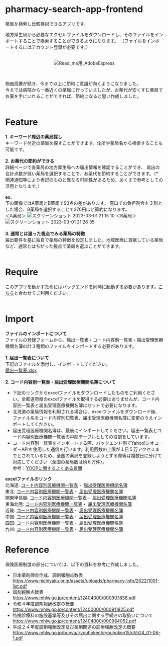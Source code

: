 # pharmacy-search-app-frontend

薬局を検索し比較検討できるアプリです。<br>

地方厚生局から必要なエクセルファイルをダウンロードし、そのファイルをインポートすることで検索することができるようになります。
（ファイルをインポートするにはアカウント登録が必要です。）<br><br>
<div align="center">

  ![Read_me用_AdobeExpress](https://user-images.githubusercontent.com/102279858/222644426-2408183f-828e-413a-9892-c31f966448ed.gif)
</div><br>

物価高騰が続き、今まで以上に節約に意識が向くようになりました。<br>
今までは病院から一番近くの薬局に行っていましたが、お薬代が安くすむ薬局でお薬を手にいれることができれば、節約になると思い作成しました。<br><br>

# Feature
**1. キーワード周辺の薬局探し**<br>
キーワード付近の薬局を探すことができます。住所や薬局名から検索することも可能です。<br><br>
**2. お薬代の節約ができる**<br>
詳細ページで各薬局の地方厚生局への届出情報を確認することができ、
届出の合計点数が低い薬局を選択することで、お薬代を節約することができます。（* 関連通知等により表記のものと異なる可能性があるため、あくまで参考としての活用となります。）<br><br>
**ex.**<br>
下の画像ではA薬局とB薬局で93点の差があります。
窓口での負担割合を３割とした場合、B薬局を選択することで270円ほど節約になります。<br>
＜A薬局＞
![スクリーンショット 2023-03-01 21 15 10](https://user-images.githubusercontent.com/102279858/222136646-a5382c5c-2102-43e0-8a37-c696f55fdd58.png)
＜B薬局＞
![スクリーンショット 2023-03-01 21 26 35](https://user-images.githubusercontent.com/102279858/222139059-316c09e0-67ce-4622-893d-8dc5ae399f1d.png)<br><br>
**3. 通常とは違った視点でみる薬局の特徴**<br>
届出要件を基に独自で薬局の特徴を設定しました。地域医療に貢献している薬局など、通常とはちがった視点で薬局を選ぶことができます。<br><br>

# Require
このアプリを動かすためにはバックエンドを同時に起動する必要があります。[こちら](https://github.com/amegumi3/pharmacy-search-app-backend)と合わせてご利用ください。<br><br>
# Import
**ファイルのインポートについて**<br>
ファイルの登録フォームから、届出一覧表・コード内容別一覧表・届出受理医療機関名簿の計３種類のファイルをインポートする必要があります。<br><br>
**1. 届出一覧表について**<br>
  下記のファイルを添付し、インポートしてください。<br>
  [届出一覧表.xlsx](https://github.com/amegumi3/pharmacy-search-app-backend/files/10926474/default.xlsx)<br><br>
**2. コード内容別一覧表・届出受理医療機関名簿について**<br>
* 下記のリンクからexcelファイルをダウンロードしたものをご利用ください。全都道府県のexcelファイルを取得する必要はありませんが、コード内容別一覧表と届出受理医療機関名簿はセットで必要になります。<br>
* 北海道の薬局情報を利用される場合は、excelファイルをダウンロード後、ファイル名をコード内容別知覧表、届出受理医療機関名簿に変更のうえインポートしてください。<br>
* 届出受理医療機関名簿は、最後にインポートしてください。届出一覧表とコード内容別医療機関一覧表の中間テーブルとしての役割をしています。
* コード内容別一覧表をインポートする際、バックエンド側でYahoo!ジオコーダーAPIを使用した通信を行います。利用回数の上限が１日５万アクセスまでとされているため、全国の薬局を登録しようとする際等は複数日に分けて対応してください（全国の薬局数は約６万件）。<br>
参考：[YOOPに関するよくある質問](https://developer.yahoo.co.jp/webapi/map/faq.html)

**excelファイルのリンク**<br>
北海道:
[コード内容別医療機関一覧表](https://kouseikyoku.mhlw.go.jp/hokkaido/gyomu/gyomu/hoken_kikan/code_ichiran.html)・
[届出受理医療機関名簿](https://kouseikyoku.mhlw.go.jp/hokkaido/gyomu/gyomu/hoken_kikan/todokede_juri_ichiran.html)<br>
東北:
[コード内容別医療機関一覧表](https://kouseikyoku.mhlw.go.jp/tohoku/gyomu/gyomu/hoken_kikan/itiran.html)・
[届出受理医療機関名簿](https://kouseikyoku.mhlw.go.jp/tohoku/gyomu/gyomu/hoken_kikan/documents/201805koushin.html)<br>
関東甲信越:
[コード内容別医療機関一覧表](https://kouseikyoku.mhlw.go.jp/kantoshinetsu/chousa/shitei.html)・
[届出受理医療機関名簿](https://kouseikyoku.mhlw.go.jp/kantoshinetsu/chousa/kijyun.html)<br>
東海北陸:
[コード内容別医療機関一覧表](https://kouseikyoku.mhlw.go.jp/tokaihokuriku/newpage_00287.html)・
[届出受理医療機関名簿](https://kouseikyoku.mhlw.go.jp/tokaihokuriku/newpage_00349.html)<br>
近畿:
[コード内容別医療機関一覧表](https://kouseikyoku.mhlw.go.jp/kinki/tyousa/shinkishitei.html)・
[届出受理医療機関名簿](https://kouseikyoku.mhlw.go.jp/kinki/gyomu/gyomu/hoken_kikan/shitei_jokyo_00004.html)<br>
中国:
[コード内容別医療機関一覧表](https://kouseikyoku.mhlw.go.jp/chugokushikoku/chousaka/iryoukikanshitei.html)・
[届出受理医療機関名簿](https://kouseikyoku.mhlw.go.jp/chugokushikoku/chousaka/shisetsukijunjuri.html)<br>
四国:
[コード内容別医療機関一覧表](https://kouseikyoku.mhlw.go.jp/shikoku/gyomu/gyomu/hoken_kikan/shitei/index.html)・
[届出受理医療機関名簿](https://kouseikyoku.mhlw.go.jp/shikoku/gyomu/gyomu/hoken_kikan/shitei/index.html)<br>
九州:
[コード内容別医療機関一覧表](https://kouseikyoku.mhlw.go.jp/kyushu/gyomu/gyomu/hoken_kikan/index_00006.html)・
[届出受理医療機関名簿](https://kouseikyoku.mhlw.go.jp/kyushu/gyomu/gyomu/hoken_kikan/index_00007.html)


# Reference
保険医療制度の部分については、以下の資料を参考に作成しました。
* 日本薬剤師会作成、調剤報酬点数表
https://www.nichiyaku.or.jp/assets/uploads/pharmacy-info/2022/1001-list.pdf
* 調剤報酬点数表
https://www.mhlw.go.jp/content/12404000/000907836.pdf
* 令和４年度調剤報酬改定の概要
https://www.mhlw.go.jp/content/12400000/000911825.pdf
* 特掲診療料の施設基準等及びその届出に関する手続きの取扱いについて
https://www.mhlw.go.jp/content/12404000/000984052.pdf
* 平成２４年度調剤報酬改定及び薬剤関連の診療報酬改定の概要
https://www.mhlw.go.jp/bunya/iryouhoken/iryouhoken15/dl/h24_01-06-1.pdf